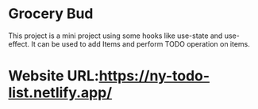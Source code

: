 # Grocery Bud
This project is a mini project using some hooks like use-state and use-effect.
It can be used to add Items and perform TODO operation on items.
# Website URL:https://ny-todo-list.netlify.app/


